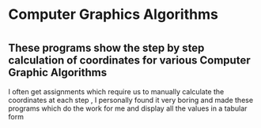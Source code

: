 <h1>Computer Graphics Algorithms<h1>
<h2>These programs show the step by step calculation of coordinates for various Computer Graphic Algorithms</h2> 
<p> I often get assignments which require us to manually calculate the coordinates at each step , I personally found it very boring and made these programs which do the work for me and display all the values in a tabular form</p>
